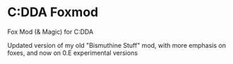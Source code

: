 # C:DDA Foxmod
Fox Mod (&amp; Magic) for C:DDA

Updated version of my old "Bismuthine Stuff" mod, with more emphasis on foxes, and now on 0.E experimental versions
